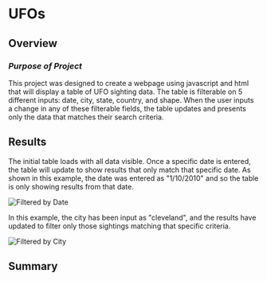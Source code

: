 # UFOs

## Overview
### *Purpose of Project*
This project was designed to create a webpage using javascript and html that will display a table of UFO sighting data. The table is filterable on 5 different inputs: date, city, state, country, and shape. When the user inputs a change in any of these filterable fields, the table updates and presents only the data that matches their search criteria.

## Results
The initial table loads with all data visible. Once a specific date is entered, the table will update to show results that only match that specific date. As shown in this example, the date was entered as "1/10/2010" and so the table is only showing results from that date.

![Filtered by Date](../images/date-filtered-jan-10.png)


In this example, the city has been input as "cleveland", and the results have updated to filter only those sightings matching that specific criteria. 

![Filtered by City](../images/city-filtered-cleveland.png)


## Summary
